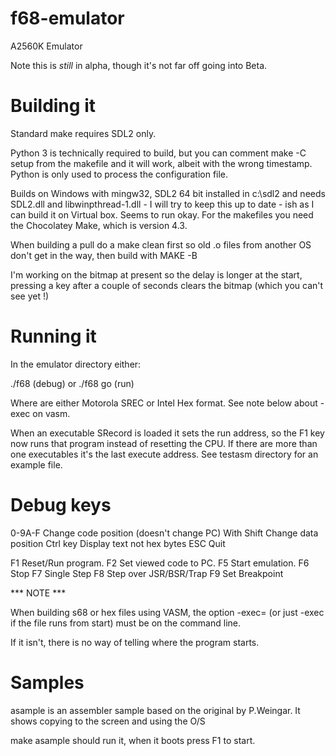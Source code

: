 # f68-emulator
A2560K Emulator

Note this is *still* in alpha, though it's not far off going into Beta.

Building it
===========
Standard make requires SDL2 only. 

Python 3 is technically required to build, but you can comment make -C setup from the makefile and it will work, albeit with the 
wrong timestamp. Python is only used to process the configuration file.

Builds on Windows with mingw32, SDL2 64 bit installed in c:\sdl2 and needs SDL2.dll and libwinpthread-1.dll - I will try to keep this
up to date - ish as I can build it on Virtual box. Seems to run okay. For the makefiles you need the Chocolatey Make, which is version
4.3. 

When building a pull do a make clean first so old .o files from another OS don't get in the way, then build with MAKE -B

I'm working on the bitmap at present so the delay is longer at the start, pressing a key after a couple of seconds clears the bitmap 
(which you can't see yet !)

Running it
==========

In the emulator directory either: 

./f68 <files>					(debug)
or
./f68 <files> go 				(run)

Where <files> are either Motorola SREC or Intel Hex format. See note below about -exec on vasm.

When an executable SRecord is loaded it sets the run address, so the F1 key now runs that program instead of resetting the CPU. If there are
more than one executables it's the last execute address. See testasm directory for an example file.

Debug keys
==========

0-9A-F 			Change code position (doesn't change PC)
With Shift 		Change data position
Ctrl key 		Display text not hex bytes
ESC 			Quit

F1 				Reset/Run program.
F2 				Set viewed code to PC.
F5 				Start emulation.
F6 				Stop
F7 				Single Step
F8 				Step over JSR/BSR/Trap
F9 				Set Breakpoint

*** NOTE ***

When building s68 or hex files using VASM, the option -exec=<start label> (or just -exec if the file runs from start) must be on the command line.

If it isn't, there is no way of telling where the program starts. 

Samples
=======

asample is an assembler sample based on the original by P.Weingar. It shows copying to the screen and using the O/S

make asample should run it, when it boots press F1 to start.
